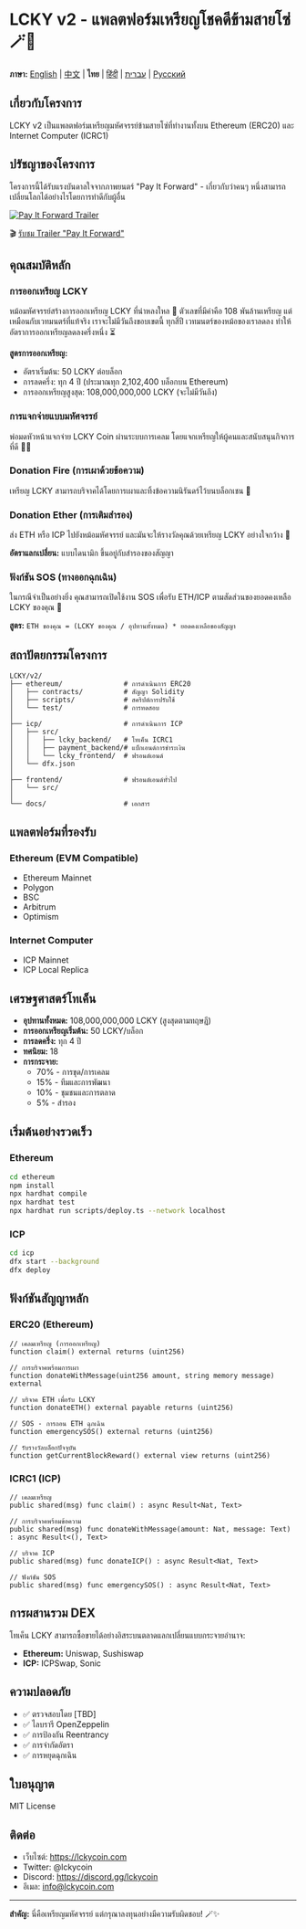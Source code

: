 # LCKY v2 - แพลตฟอร์มเหรียญโชคดีข้ามสายโซ่ 🪄🍯

**ภาษา:** [English](README_en.md) | [中文](README_cn.md) | **ไทย** | [हिंदी](README_hi.md) | [עברית](README_he.md) | [Русский](README.md)

## เกี่ยวกับโครงการ

LCKY v2 เป็นแพลตฟอร์มเหรียญมหัศจรรย์ข้ามสายโซ่ที่ทำงานทั้งบน Ethereum (ERC20) และ Internet Computer (ICRC1)

## ปรัชญาของโครงการ

โครงการนี้ได้รับแรงบันดาลใจจากภาพยนตร์ "Pay It Forward" - เกี่ยวกับว่าคนๆ หนึ่งสามารถเปลี่ยนโลกได้อย่างไรโดยการทำดีกับผู้อื่น

[![Pay It Forward Trailer](https://img.youtube.com/vi/TlZDDACt8Nw/0.jpg)](https://www.youtube.com/watch?v=TlZDDACt8Nw)

🎬 [รับชม Trailer "Pay It Forward"](https://www.youtube.com/watch?v=TlZDDACt8Nw)

## คุณสมบัติหลัก

### การออกเหรียญ LCKY
หม้อมหัศจรรย์สร้างการออกเหรียญ LCKY ที่น่าหลงใหล 🌟 ตัวเลขที่มีค่าคือ 108 พันล้านเหรียญ แต่เหมือนกับเวทมนตร์ที่แท้จริง เราจะไม่มีวันถึงขอบเขตนี้ ทุกสี่ปี เวทมนตร์ของหม้อของเราลดลง ทำให้อัตราการออกเหรียญลดลงครึ่งหนึ่ง ⏳

**สูตรการออกเหรียญ:**
- อัตราเริ่มต้น: 50 LCKY ต่อบล็อก
- การลดครึ่ง: ทุก 4 ปี (ประมาณทุก 2,102,400 บล็อกบน Ethereum)
- การออกเหรียญสูงสุด: 108,000,000,000 LCKY (จะไม่มีวันถึง)

### การแจกจ่ายแบบมหัศจรรย์
พ่อมดหัวหน้าแจกจ่าย LCKY Coin ผ่านระบบการเคลม โดยแจกเหรียญให้ผู้คนและสนับสนุนกิจการที่ดี 🏰🤝

### Donation Fire (การเผาด้วยข้อความ)
เหรียญ LCKY สามารถบริจาคได้โดยการเผาและทิ้งข้อความนิรันดร์ไว้บนบล็อกเชน 💬

### Donation Ether (การเติมสำรอง)
ส่ง ETH หรือ ICP ไปยังหม้อมหัศจรรย์ และมันจะให้รางวัลคุณด้วยเหรียญ LCKY อย่างใจกว้าง 🌈

**อัตราแลกเปลี่ยน:** แบบไดนามิก ขึ้นอยู่กับสำรองของสัญญา

### ฟังก์ชัน SOS (ทางออกฉุกเฉิน)
ในกรณีจำเป็นอย่างยิ่ง คุณสามารถเปิดใช้งาน SOS เพื่อรับ ETH/ICP ตามสัดส่วนของยอดคงเหลือ LCKY ของคุณ 🚨

**สูตร:** `ETH ของคุณ = (LCKY ของคุณ / อุปทานทั้งหมด) * ยอดคงเหลือของสัญญา`

## สถาปัตยกรรมโครงการ

```
LCKY/v2/
├── ethereum/               # การดำเนินการ ERC20
│   ├── contracts/          # สัญญา Solidity
│   ├── scripts/            # สคริปต์การปรับใช้
│   └── test/               # การทดสอบ
│
├── icp/                    # การดำเนินการ ICP
│   ├── src/
│   │   ├── lcky_backend/   # โทเค็น ICRC1
│   │   ├── payment_backend/# แบ็กเอนด์การชำระเงิน
│   │   └── lcky_frontend/  # ฟรอนต์เอนด์
│   └── dfx.json
│
├── frontend/               # ฟรอนต์เอนด์ทั่วไป
│   └── src/
│
└── docs/                   # เอกสาร
```

## แพลตฟอร์มที่รองรับ

### Ethereum (EVM Compatible)
- Ethereum Mainnet
- Polygon
- BSC
- Arbitrum
- Optimism

### Internet Computer
- ICP Mainnet
- ICP Local Replica

## เศรษฐศาสตร์โทเค็น

- **อุปทานทั้งหมด:** 108,000,000,000 LCKY (สูงสุดตามทฤษฎี)
- **การออกเหรียญเริ่มต้น:** 50 LCKY/บล็อก
- **การลดครึ่ง:** ทุก 4 ปี
- **ทศนิยม:** 18
- **การกระจาย:**
  - 70% - การขุด/การเคลม
  - 15% - ทีมและการพัฒนา
  - 10% - ชุมชนและการตลาด
  - 5% - สำรอง

## เริ่มต้นอย่างรวดเร็ว

### Ethereum

```bash
cd ethereum
npm install
npx hardhat compile
npx hardhat test
npx hardhat run scripts/deploy.ts --network localhost
```

### ICP

```bash
cd icp
dfx start --background
dfx deploy
```

## ฟังก์ชันสัญญาหลัก

### ERC20 (Ethereum)

```solidity
// เคลมเหรียญ (การออกเหรียญ)
function claim() external returns (uint256)

// การบริจาคพร้อมการเผา
function donateWithMessage(uint256 amount, string memory message) external

// บริจาค ETH เพื่อรับ LCKY
function donateETH() external payable returns (uint256)

// SOS - การถอน ETH ฉุกเฉิน
function emergencySOS() external returns (uint256)

// รับรางวัลบล็อกปัจจุบัน
function getCurrentBlockReward() external view returns (uint256)
```

### ICRC1 (ICP)

```motoko
// เคลมเหรียญ
public shared(msg) func claim() : async Result<Nat, Text>

// การบริจาคพร้อมข้อความ
public shared(msg) func donateWithMessage(amount: Nat, message: Text) : async Result<(), Text>

// บริจาค ICP
public shared(msg) func donateICP() : async Result<Nat, Text>

// ฟังก์ชัน SOS
public shared(msg) func emergencySOS() : async Result<Nat, Text>
```

## การผสานรวม DEX

โทเค็น LCKY สามารถซื้อขายได้อย่างอิสระบนตลาดแลกเปลี่ยนแบบกระจายอำนาจ:
- **Ethereum:** Uniswap, Sushiswap
- **ICP:** ICPSwap, Sonic

## ความปลอดภัย

- ✅ ตรวจสอบโดย [TBD]
- ✅ ไลบรารี OpenZeppelin
- ✅ การป้องกัน Reentrancy
- ✅ การจำกัดอัตรา
- ✅ การหยุดฉุกเฉิน

## ใบอนุญาต

MIT License

## ติดต่อ

- เว็บไซต์: https://lckycoin.com
- Twitter: @lckycoin
- Discord: https://discord.gg/lckycoin
- อีเมล: info@lckycoin.com

---

**สำคัญ:** นี่คือเหรียญมหัศจรรย์ แต่กรุณาลงทุนอย่างมีความรับผิดชอบ! 🪄✨

